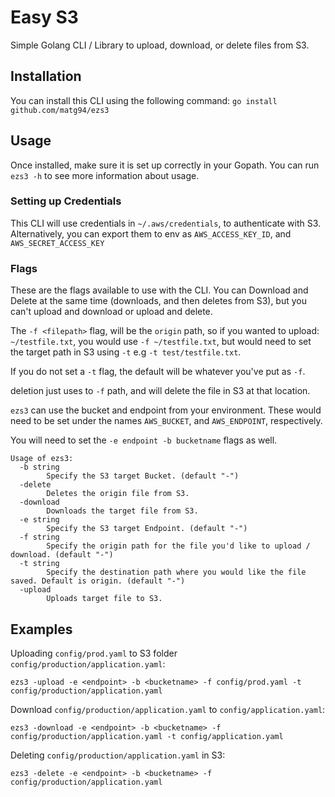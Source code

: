 # Easy S3

Simple Golang CLI / Library to upload, download, or delete files from S3.

## Installation

You can install this CLI using the following command:
`go install github.com/matg94/ezs3`

## Usage

Once installed, make sure it is set up correctly in your Gopath.
You can run `ezs3 -h` to see more information about usage.

### Setting up Credentials

This CLI will use credentials in `~/.aws/credentials`, to authenticate with S3.
Alternatively, you can export them to env as `AWS_ACCESS_KEY_ID`, and `AWS_SECRET_ACCESS_KEY`

### Flags

These are the flags available to use with the CLI.
You can Download and Delete at the same time (downloads, and then deletes from S3), but you can't
upload and download or upload and delete.

The `-f <filepath>` flag, will be the `origin` path, so if you wanted to upload:
`~/testfile.txt`, you would use `-f ~/testfile.txt`, but would need to set the target path in S3 using `-t` e.g `-t test/testfile.txt`.

If you do not set a `-t` flag, the default will be whatever you've put as `-f`.

deletion just uses to `-f` path, and will delete the file in S3 at that location.

`ezs3` can use the bucket and endpoint from your environment. These would need to be set under the names
`AWS_BUCKET`, and `AWS_ENDPOINT`, respectively.

You will need to set the `-e endpoint -b bucketname` flags as well.


```
Usage of ezs3:
  -b string
        Specify the S3 target Bucket. (default "-")
  -delete
        Deletes the origin file from S3.
  -download
        Downloads the target file from S3.
  -e string
        Specify the S3 target Endpoint. (default "-")
  -f string
        Specify the origin path for the file you'd like to upload / download. (default "-")
  -t string
        Specify the destination path where you would like the file saved. Default is origin. (default "-")
  -upload
        Uploads target file to S3.
```

## Examples

Uploading `config/prod.yaml` to S3 folder `config/production/application.yaml`:

`ezs3 -upload -e <endpoint> -b <bucketname> -f config/prod.yaml -t config/production/application.yaml`


Download `config/production/application.yaml` to `config/application.yaml`:

`ezs3 -download -e <endpoint> -b <bucketname> -f config/production/application.yaml -t config/application.yaml`


Deleting `config/production/application.yaml` in S3:

`ezs3 -delete -e <endpoint> -b <bucketname> -f config/production/application.yaml`